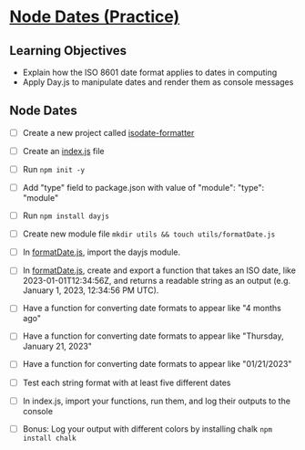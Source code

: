 # [Node Dates (Practice)](https://login.codingdojo.com/m/754/16715/124484)

## Learning Objectives

- Explain how the ISO 8601 date format applies to dates in computing
- Apply Day.js to manipulate dates and render them as console messages

## Node Dates

- [ ] Create a new project called [isodate-formatter]()

- [ ] Create an [index.js]() file

- [ ] Run `npm init -y`

- [ ] Add "type" field to package.json with value of "module": "type": "module"

- [ ] Run `npm install dayjs`

- [ ] Create new module file `mkdir utils && touch utils/formatDate.js`

- [ ] In [formatDate.js](), import the dayjs module.

- [ ] In [formatDate.js](), create and export a function that takes an ISO date, like 2023-01-01T12:34:56Z, and returns a readable string as an output (e.g. January 1, 2023, 12:34:56 PM UTC).

- [ ] Have a function for converting date formats to appear like "4 months ago"

- [ ] Have a function for converting date formats to appear like "Thursday, January 21, 2023"

- [ ] Have a function for converting date formats to appear like "01/21/2023"

- [ ] Test each string format with at least five different dates

- [ ] In index.js, import your functions, run them, and log their outputs to the console

- [ ] Bonus: Log your output with different colors by installing chalk `npm install chalk`